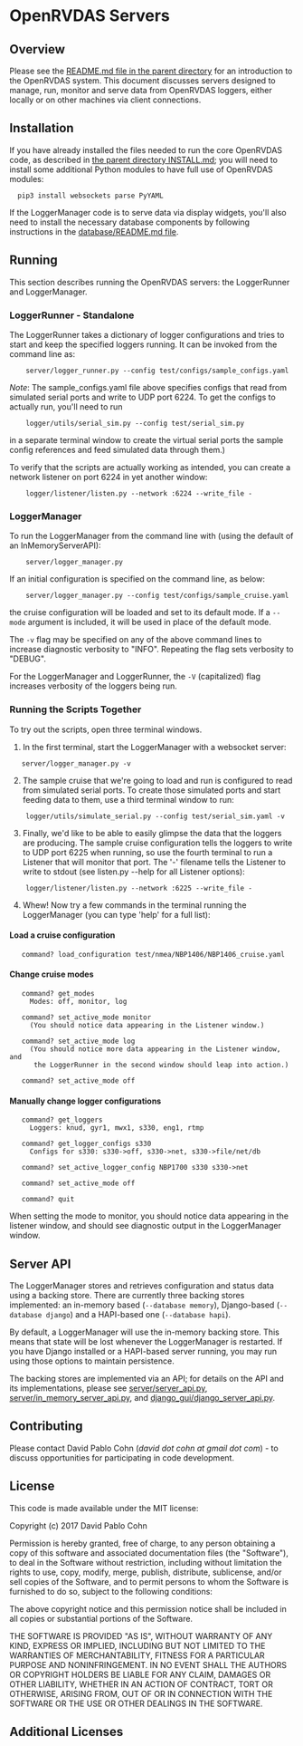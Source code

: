 # OpenRVDAS Servers

## Overview

Please see the [README.md file in the parent directory](../README.md)
for an introduction to the OpenRVDAS system. This document discusses
servers designed to manage, run, monitor and serve data from OpenRVDAS
loggers, either locally or on other machines via client connections.

## Installation

If you have already installed the files needed to run the core
OpenRVDAS code, as described in [the parent directory
INSTALL.md](../INSTALL.md); you will need to install some additional
Python modules to have full use of OpenRVDAS modules:

```
  pip3 install websockets parse PyYAML
```
If the LoggerManager code is to serve data via display widgets, you'll
also need to install the necessary database components by following
instructions in the [database/README.md file](../database/README.md).

## Running

This section describes running the OpenRVDAS servers: the LoggerRunner
and LoggerManager.

### LoggerRunner - Standalone

The LoggerRunner takes a dictionary of logger configurations and tries
to start and keep the specified loggers running. It can be invoked
from the command line as:

```
    server/logger_runner.py --config test/configs/sample_configs.yaml
```

*Note*: The sample_configs.yaml file above specifies configs that read
from simulated serial ports and write to UDP port 6224. To get the
configs to actually run, you'll need to run

```
    logger/utils/serial_sim.py --config test/serial_sim.py
```

in a separate terminal window to create the virtual serial ports the
sample config references and feed simulated data through them.)

To verify that the scripts are actually working as intended, you can
create a network listener on port 6224 in yet another window:

```
    logger/listener/listen.py --network :6224 --write_file -
```

### LoggerManager

To run the LoggerManager from the command line with (using the default
of an InMemoryServerAPI):

```
    server/logger_manager.py
```

If an initial configuration is specified on the command line, as
below:

```
    server/logger_manager.py --config test/configs/sample_cruise.yaml
```

the cruise configuration will be loaded and set to its default
mode. If a ``--mode`` argument is included, it will be used in place of
the default mode.

The ``-v`` flag may be specified on any of the above command lines to
increase diagnostic verbosity to "INFO". Repeating the flag sets
verbosity to "DEBUG".

For the LoggerManager and LoggerRunner, the ``-V`` (capitalized) flag
increases verbosity of the loggers being run.

### Running the Scripts Together
To try out the scripts, open three terminal windows.

1. In the first terminal, start the LoggerManager with a websocket server:

```
   server/logger_manager.py -v
```

2. The sample cruise that we're going to load and run is configured to
   read from simulated serial ports. To create those simulated ports
   and start feeding data to them, use a third terminal window to run:

```
    logger/utils/simulate_serial.py --config test/serial_sim.yaml -v
```

3. Finally, we'd like to be able to easily glimpse the data that the
   loggers are producing. The sample cruise configuration tells the
   loggers to write to UDP port 6225 when running, so use the fourth
   terminal to run a Listener that will monitor that port. The '-'
   filename tells the Listener to write to stdout (see listen.py
   --help for all Listener options):

```
    logger/listener/listen.py --network :6225 --write_file -
```

4. Whew! Now try a few commands in the terminal running the
   LoggerManager (you can type 'help' for a full list):

#### Load a cruise configuration
```
   command? load_configuration test/nmea/NBP1406/NBP1406_cruise.yaml
```
#### Change cruise modes
```
   command? get_modes
     Modes: off, monitor, log

   command? set_active_mode monitor
     (You should notice data appearing in the Listener window.)

   command? set_active_mode log
     (You should notice more data appearing in the Listener window, and
      the LoggerRunner in the second window should leap into action.)

   command? set_active_mode off
```

#### Manually change logger configurations
```
   command? get_loggers
     Loggers: knud, gyr1, mwx1, s330, eng1, rtmp

   command? get_logger_configs s330
     Configs for s330: s330->off, s330->net, s330->file/net/db
   
   command? set_active_logger_config NBP1700 s330 s330->net

   command? set_active_mode off

   command? quit
```
When setting the mode to monitor, you should notice data appearing in
the listener window, and should see diagnostic output in the
LoggerManager window.

## Server API

The LoggerManager stores and retrieves configuration and status data
using a backing store. There are currently three backing stores
implemented: an in-memory based (``--database memory``), Django-based
(``--database django``) and a HAPI-based one (``--database hapi``).

By default, a LoggerManager will use the in-memory backing store. This
means that state will be lost whenever the LoggerManager is
restarted. If you have Django installed or a HAPI-based server
running, you may run using those options to maintain persistence.

The backing stores are implemented via an API; for details on the
API and its implementations, please see
[server/server\_api.py](../server/server\_api.py),
[server/in\_memory\_server\_api.py](../server/in\_memory\_server\_api.py),
and
[django\_gui/django\_server\_api.py](../django\_gui/django\_server\_api.py).

## Contributing

Please contact David Pablo Cohn (*david dot cohn at gmail dot com*) -
to discuss opportunities for participating in code development.

## License

This code is made available under the MIT license:

Copyright (c) 2017 David Pablo Cohn

Permission is hereby granted, free of charge, to any person obtaining a copy
of this software and associated documentation files (the "Software"), to deal
in the Software without restriction, including without limitation the rights
to use, copy, modify, merge, publish, distribute, sublicense, and/or sell
copies of the Software, and to permit persons to whom the Software is
furnished to do so, subject to the following conditions:

The above copyright notice and this permission notice shall be included in all
copies or substantial portions of the Software.

THE SOFTWARE IS PROVIDED "AS IS", WITHOUT WARRANTY OF ANY KIND, EXPRESS OR
IMPLIED, INCLUDING BUT NOT LIMITED TO THE WARRANTIES OF MERCHANTABILITY,
FITNESS FOR A PARTICULAR PURPOSE AND NONINFRINGEMENT. IN NO EVENT SHALL THE
AUTHORS OR COPYRIGHT HOLDERS BE LIABLE FOR ANY CLAIM, DAMAGES OR OTHER
LIABILITY, WHETHER IN AN ACTION OF CONTRACT, TORT OR OTHERWISE, ARISING FROM,
OUT OF OR IN CONNECTION WITH THE SOFTWARE OR THE USE OR OTHER DEALINGS IN THE
SOFTWARE.

## Additional Licenses

